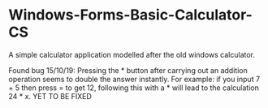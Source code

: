 # Windows-Forms-Basic-Calculator-CS
A simple calculator application modelled after the old windows calculator.

Found bug 15/10/19: Pressing the * button after carrying out an addition operation seems to double the answer instantly. For example: if you input 7 + 5 then press = to get 12, following this with a * will lead to the calculation 24 * x. YET TO BE FIXED

